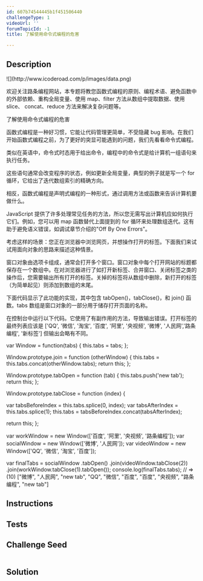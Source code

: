 ```yaml
---
id: 607b74544445b1f451506440
challengeType: 1
videoUrl: ''
forumTopicId: -1
title: 了解使用命令式编程的危害

---
```


## Description
<section id='description'>
![](http://www.icoderoad.com/p/images/data.png)

欢迎关注路条编程网站，本专题将教您函数式编程的原则、编程术语、避免函数中的外部依赖、重构全局变量、使用 map、filter 方法从数组中提取数据、使用 slice、 concat、reduce 方法来解决复杂问题等。

了解使用命令式编程的危害

函数式编程是一种好习惯，它能让代码管理更简单，不受隐藏 bug 影响。在我们开始函数式编程之前，为了更好的突显可能遇到的问题，我们先看看命令式编程。

类似在英语中，命令式时态用于给出命令，编程中的命令式是给计算机一组语句来执行任务。

这些语句通常会改变程序的状态，例如更新全局变量，典型的例子就是写一个 for 循环，它给出了迭代数组索引的精确方向。

相反，函数式编程是声明式编程的一种形式，通过调用方法或函数来告诉计算机要做什么。

JavaScript 提供了许多处理常见任务的方法，所以您无需写出计算机应如何执行它们。例如，您可以用 map 函数替代上面提到的 for 循环来处理数组迭代。这有助于避免语义错误，如调试章节介绍的"Off By One Errors"。

考虑这样的场景：您正在浏览器中浏览网页，并想操作打开的标签。下面我们来试试用面向对象的思路来描述这种情景。

窗口对象由选项卡组成，通常会打开多个窗口。窗口对象中每个打开网站的标题都保存在一个数组中。在对浏览器进行了如打开新标签、合并窗口、关闭标签之类的操作后，您需要输出所有打开的标签。关掉的标签将从数组中删除，新打开的标签（为简单起见）则添加到数组的末尾。

下面代码显示了此功能的实现，其中包含 tabOpen()，tabClose()，和 join() 函数。tabs 数组是窗口对象的一部分用于储存打开页面的名称。

在控制台中运行以下代码。它使用了有副作用的方法，导致输出错误。打开标签的最终列表应该是 ['QQ', '微信', '淘宝', '百度', '阿里', '央视频', '微博', '人民网','路条编程', '新标签'] 但输出会略有不同。


var Window = function(tabs) {
  this.tabs = tabs; 
};


Window.prototype.join = function (otherWindow) {
  this.tabs = this.tabs.concat(otherWindow.tabs);
  return this;
};

Window.prototype.tabOpen = function (tab) {
  this.tabs.push('new tab'); 
  return this;
};

Window.prototype.tabClose = function (index) {

  var tabsBeforeIndex = this.tabs.splice(0, index);
  var tabsAfterIndex = this.tabs.splice(1);
  this.tabs = tabsBeforeIndex.concat(tabsAfterIndex); 
  
  return this;
 };

var workWindow = new Window(['百度', '阿里', '央视频', '路条编程']); 
var socialWindow = new Window(['微博', '人民网']);
var videoWindow = new Window(['QQ', '微信', '淘宝', '百度']);

var finalTabs = socialWindow
  .tabOpen() 
  .join(videoWindow.tabClose(2))
  .join(workWindow.tabClose(1).tabOpen());
console.log(finalTabs.tabs);
// => (10) ["微博", "人民网", "new tab", "QQ", "微信", "百度", "百度", "央视频", "路条编程", "new tab"]

</section>

## Instructions
<section id='instructions'>

</section>

## Tests
<section id='tests'>

</section>

## Challenge Seed
<section id='challengeSeed'>

<div id='js-seed'>

```js

```

</div>



</section>

## Solution
<section id='solution'>


</section>
